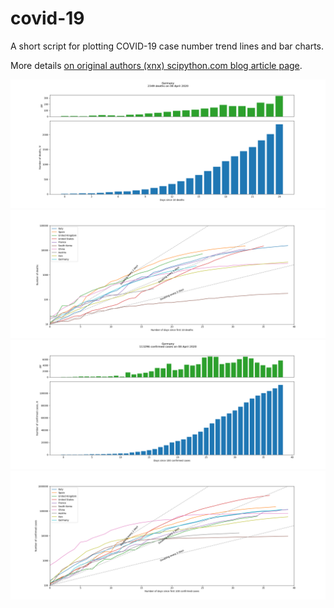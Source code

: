 # covid-19
A short script for plotting COVID-19 case number trend lines and bar charts.

More details [on original authors (xnx) scipython.com blog article page](https://scipython.com/blog/plotting-covid-19-case-growth-charts/).

![COVID-19 death data for Germany](germany-20200409-deaths.png)
![COVID-19 death trends for 10 countries](country-comparison-20200409-deaths.png)
![COVID-19 case data for Germany](germany-20200409-cases.png)
![COVID-19 case trends for 10 countries](country-comparison-20200409.png)
